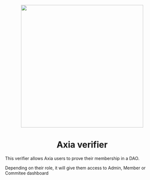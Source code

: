 <p align="center">
  <img src="./public/logo.webp" height="400px"/>
</p>

<h1 align="center">
  Axia verifier
</h1>

This verifier allows Axia users to prove their membership in a DAO. 

Depending on their role, it will give them access to Admin, Member or Commitee dashboard